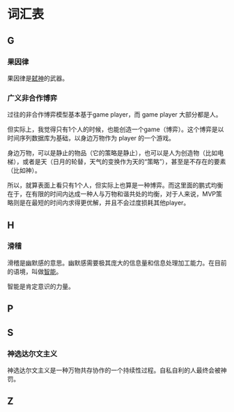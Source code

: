 # 词汇表

## G

### 果因律

果因律是[弑神](https://god-theory.readthedocs.io/zh_CN/latest/chapter_4.html#id6)的武器。

### 广义非合作博弈

过往的非合作博弈模型基本基于game player，而 game player 大部分都是人。

但实际上，我觉得只有1个人的时候，也能创造一个game（博弈）。这个博弈是以时间序列数据库为基础，以身边万物作为 player 的一个游戏。

身边万物，可以是静止的物品（它的策略是静止），也可以是人为创造物（比如电梯），或者是天（日月的轮替，天气的变换作为天的“策略”），甚至是不存在的要素（比如神）。

所以，就算表面上看只有1个人，但实际上也算是一种博弈。而这里面的鹏式均衡在于，在有限的时间内达成一种人与万物和谐共处的均衡，对于人来说，MVP策略则是在最短的时间内求得更优解，并且不会过度损耗其他player。

## H

### 滑稽

滑稽是幽默感的意思。幽默感需要极其庞大的信息量和信息处理加工能力。在目前的语境，叫做[智能](https://baike.baidu.com/item/%E6%99%BA%E8%83%BD/66637)。

智能是肯定意识的力量。

## P

## S

### 神选达尔文主义

神选达尔文主义是一种万物共存协作的一个持续性过程。自私自利的人最终会被神罚。

## Z

